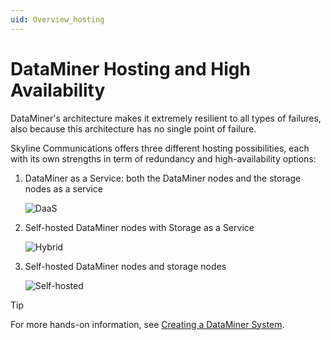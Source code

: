 ```yaml
---
uid: Overview_hosting
---
```


# DataMiner Hosting and High Availability

DataMiner's architecture makes it extremely resilient to all types of failures, also because this architecture has no single point of failure.

Skyline Communications offers three different hosting possibilities, each with its own strengths in term of redundancy and high-availability options:

1. DataMiner as a Service: both the DataMiner nodes and the storage nodes as a service

   ![DaaS](~/user-guide/images/DaaS.svg)

1. Self-hosted DataMiner nodes with Storage as a Service

   ![Hybrid](~/user-guide/images/Hybrid.svg)

1. Self-hosted DataMiner nodes and storage nodes

   ![Self-hosted](~/user-guide/images/Self-hosted.svg)

> [!TIP]
> For more hands-on information, see [Creating a DataMiner System](xref:Creating_a_DataMiner_System).
